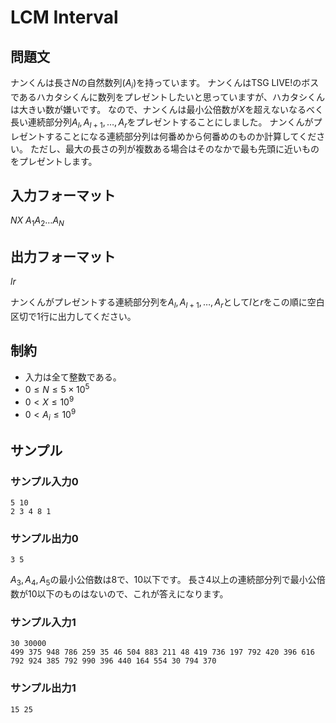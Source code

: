 # LCM Interval

## 問題文
ナンくんは長さ$N$の自然数列$(A_i)$を持っています。
ナンくんはTSG LIVE!のボスであるハカタシくんに数列をプレゼントしたいと思っていますが、ハカタシくんは大きい数が嫌いです。
なので、ナンくんは最小公倍数が$X$を超えないなるべく長い連続部分列$A_l,A_{l+1},\dots,A_r$をプレゼントすることにしました。
ナンくんがプレゼントすることになる連続部分列は何番めから何番めのものか計算してください。
ただし、最大の長さの列が複数ある場合はそのなかで最も先頭に近いものをプレゼントします。


## 入力フォーマット
$N X$
$A_1 A_2 \ldots A_N$

## 出力フォーマット
$l r$

ナンくんがプレゼントする連続部分列を$A_l,A_{l+1},\dots,A_r$として$l$と$r$をこの順に空白区切で1行に出力してください。

## 制約
 * 入力は全て整数である。
 * $0 \le N \le 5\times10^5$
 * $0 < X \le 10^9$
 * $0 < A_i \le 10^9$

## サンプル
### サンプル入力0
```
5 10
2 3 4 8 1
```
### サンプル出力0
```
3 5
```

$A_3,A_4,A_5$の最小公倍数は$8$で、$10$以下です。
長さ$4$以上の連続部分列で最小公倍数が$10$以下のものはないので、これが答えになります。

### サンプル入力1
```
30 30000
499 375 948 786 259 35 46 504 883 211 48 419 736 197 792 420 396 616 792 924 385 792 990 396 440 164 554 30 794 370
```
### サンプル出力1
```
15 25
```
